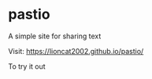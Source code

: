 # pastio
A simple site for sharing text

Visit: 
https://lioncat2002.github.io/pastio/

To try it out
